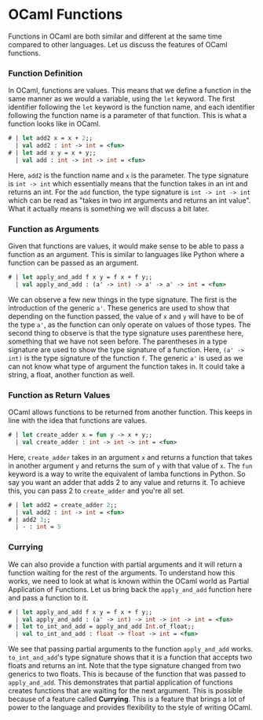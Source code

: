 # OCaml Functions

Functions in OCaml are both similar and different at the same time compared
 to other languages. Let us discuss the features of OCaml functions.

### Function Definition 

In OCaml, functions are values. This means that we define a function in the
 same manner as we would a variable, using the `let` keyword. The first 
 identifier following the `let` keyword is the function name, and each
 identifier following the function name is a parameter of that function. 
 This is what a function looks like in OCaml.

```ocaml
# | let add2 x = x + 2;;
  | val add2 : int -> int = <fun>
# | let add x y = x + y;;
  | val add : int -> int -> int = <fun>
```

Here, `add2` is the function name and `x` is the parameter. The type signature
 is `int -> int` which essentially means that the function takes in an int and 
 returns an int. For the `add` function, the type signature is `int -> int ->
 int` which can be read as "takes in two int arguments and returns an int 
 value". What it actually means is something we will discuss a bit later.

### Function as Arguments 

Given that functions are values, it would make sense to be able to pass a 
 function as an argument. This is similar to languages like Python where a
 function can be passed as an argument.

```ocaml
# | let apply_and_add f x y = f x + f y;;
  | val apply_and_add : (a' -> int) -> a' -> a' -> int = <fun>
```

We can observe a few new things in the type signature. The first is the 
 introduction of the generic `a'`. These generics are used to show that 
 depending on the function passed, the value of `x` and `y` will have to be
 of the type `a'`, as the function can only operate on values of those types.
 The second thing to observe is that the type signature uses parenthese here,
 something that we have not seen before. The parentheses in a type signature
 are used to show the type signature of a function. Here, `(a' -> int)` is 
 the type signature of the function `f`. The generic `a'` is used as we can not
 know what type of argument the function takes in. It could take a string, a
 float, another function as well. 

### Function as Return Values 

OCaml allows functions to be returned from another function. This keeps in line
 with the idea that functions are values. 

```ocaml
# | let create_adder x = fun y -> x + y;;
  | val create_adder : int -> int -> int = <fun>
```

Here, `create_adder` takes in an argument `x` and returns a function that 
 takes in another argument `y` and returns the sum of `y` with that value of `x`.
 The `fun` keyword is a way to write the equivalent of lamba functions in 
 Python. So say you want an adder that adds 2 to any value and returns it. To 
 achieve this, you can pass 2 to `create_adder` and you're all set.

```ocaml
# | let add2 = create_adder 2;;
  | val add2 : int -> int = <fun>
# | add2 3;;
  | - : int = 5
```

### Currying

We can also provide a function with partial arguments and it will return a
 function waiting for the rest of the arguments. To understand how this works, 
 we need to look at what is known within the OCaml world as Partial Application 
 of Functions. Let us bring back the `apply_and_add` function here and pass a 
 function to it.

```ocaml
# | let apply_and_add f x y = f x + f y;;
  | val apply_and_add : (a' -> int) -> int -> int -> int = <fun>
# | let to_int_and_add = apply_and_add Int.of_float;;
  | val to_int_and_add : float -> float -> int = <fun> 
```

We see that passing partial arguments to the function `apply_and_add` works.
 `to_int_and_add`'s type signature shows that it is a function that accepts 
 two floats and returns an int. Note that the type signature changed from 
 two generics to two floats. This is because of the function that was passed to 
 `apply_and_add`. This demonstrates that partial application of functions 
 creates functions that are waiting for the next argument. This is 
 possible because of a feature called **Currying**. This is a feature that 
 brings a lot of power to the language and provides flexibility to the style 
 of writing OCaml.

